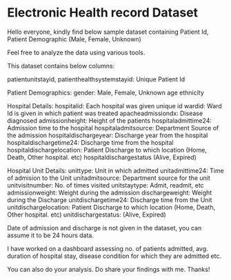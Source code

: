 # Electronic Health record Dataset

Hello everyone, kindly find below sample dataset containing Patient Id, Patient Demographic (Male, Female, Unknown)

Feel free to analyze the data using various tools.

This dataset contains below columns:

patientunitstayid, patienthealthsystemstayid: Unique Patient Id

Patient Demographics:
gender: Male, Female, Unknown
age
ethnicity

Hospital Details:
hospitalid: Each hospital was given unique id
wardid: Ward Id is given in which patient was treated
apacheadmissiondx: Disease diagnosed
admissionheight: Height of the patients
hospitaladmittime24: Admission time to the hospital
hospitaladmitsource: Department Source of the admission
hospitaldischargeyear: Discharge year from the hospital
hospitaldischargetime24: Discharge time from the hospital
hospitaldischargelocation: Patient Discharge to which location (Home, Death, Other hospital. etc)
hospitaldischargestatus (Alive, Expired)

Hospital Unit Details:
unittype: Unit in which admitted
unitadmittime24: Time of admision to the Unit
unitadmitsource: Department source for the unit
unitvisitnumber: No. of times visited
unitstaytype: Admit, readmit, etc
admissionweight: Weight during the admission
dischargeweight: Weight during the Discharge
unitdischargetime24: Discharge time from the Unit
unitdischargelocation: Patient Discharge to which location (Home, Death, Other hospital. etc)
unitdischargestatus: (Alive, Expired)

Date of admission and discharge is not given in the dataset, you can assume it to be 24 hours data.

I have worked on a dashboard assessing no. of patients admitted, avg. duration of hospital stay, disease condition for which they are admitted etc.

You can also do your analysis. Do share your findings with me. Thanks!
